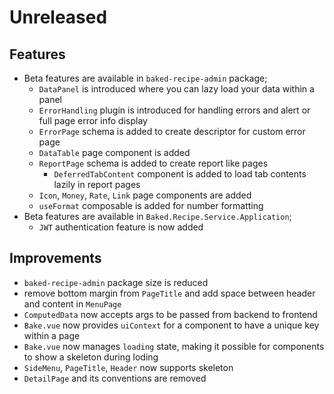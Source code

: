 # Unreleased

## Features

- Beta features are available in `baked-recipe-admin` package;
  - `DataPanel` is introduced where you can lazy load your data within a panel
  - `ErrorHandling` plugin is introduced for handling errors and alert or full
    page error info display
  - `ErrorPage` schema is added to create descriptor for custom error page
  - `DataTable` page component is added
  - `ReportPage` schema is added to create report like pages
    - `DeferredTabContent` component is added to load tab contents lazily in
      report pages
  - `Icon`, `Money`, `Rate`, `Link` page components are added
  - `useFormat` composable is added for number formatting
- Beta features are available in `Baked.Recipe.Service.Application`;
  - `JWT` authentication feature is now added  

## Improvements

- `baked-recipe-admin` package size is reduced
- remove bottom margin from `PageTitle` and add space between header and content
  in `MenuPage`
- `ComputedData` now accepts args to be passed from backend to frontend
- `Bake.vue` now provides `uiContext` for a component to have a unique key
  within a page
- `Bake.vue` now manages `loading` state, making it possible for components to
  show a skeleton during loding
- `SideMenu`, `PageTitle`, `Header` now supports skeleton
- `DetailPage` and its conventions are removed
